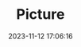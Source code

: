 ---
weight: 1
images:
- /images/edited/205.jpeg
title: Picture
date: 2023-11-12 17:06:16
tags: [luminar neo,work,24-70mm F2.8 DG DN | Art 019,ILCE-7M3,33.1,truck]
---